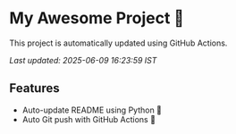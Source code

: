 # My Awesome Project 🚀

This project is automatically updated using GitHub Actions.

_Last updated: 2025-06-09 16:23:59 IST_

## Features
- Auto-update README using Python 🐍
- Auto Git push with GitHub Actions 🤖
